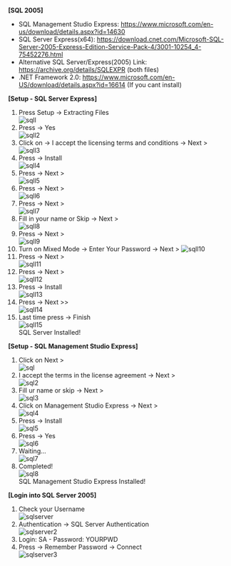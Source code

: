 <b>[SQL 2005]</b>
- SQL Management Studio Express: https://www.microsoft.com/en-us/download/details.aspx?id=14630
- SQL Server Express(x64): https://download.cnet.com/Microsoft-SQL-Server-2005-Express-Edition-Service-Pack-4/3001-10254_4-75452276.html
- Alternative SQL Server/Express(2005) Link: https://archive.org/details/SQLEXPR (both files)
- .NET Framework 2.0: https://www.microsoft.com/en-US/download/details.aspx?id=16614 (If you cant install)

<b>[Setup - SQL Server Express]</b><br>
1. Press Setup -> Extracting Files <br>
![sqll](https://i.imgur.com/nl9KbWF.png)<br>
2. Press -> Yes <br>
![sqll2](https://i.imgur.com/PyEKOnf.png)<br>
3. Click on -> I accept the licensing terms and conditions -> Next ><br>
![sqll3](https://i.imgur.com/XmYFKhS.png)<br>
4. Press -> Install <br>
![sqll4](https://i.imgur.com/FPKqk4X.png)<br>
5. Press -> Next > <br>
![sqll5](https://i.imgur.com/uMBQXIh.png)<br>
6. Press -> Next > <br>
![sqll6](https://i.imgur.com/tUPCNbC.png)<br>
7. Press -> Next > <br>
![sqll7](https://i.imgur.com/MGPweUL.png)<br>
8. Fill in your name or Skip -> Next > <br>
![sqll8](https://i.imgur.com/rx3lNEj.png) <br>
9. Press -> Next > <br>
![sqll9](https://i.imgur.com/1Weh7Y0.png) <br>
10. Turn on Mixed Mode -> Enter Your Password -> Next >
![sqll10](https://i.imgur.com/Uh9UfGd.png) <br>
11. Press -> Next > <br>
![sqll11](https://i.imgur.com/FuCHRJ1.png) <br>
12. Press -> Next > <br>
![sqll12](https://i.imgur.com/j5Jt4A5.png) <br>
13. Press -> Install <br>
![sqll13](https://i.imgur.com/m3LJNki.png) <br>
14. Press -> Next >> <br>
![sqll14](https://i.imgur.com/j6tKAq1.png) <br>
15. Last time press -> Finish <br>
![sqll15](https://i.imgur.com/Q89l2fx.png) <br>
SQL Server Installed!<br>

<b>[Setup - SQL Management Studio Express]</b><br>
1. Click on Next ><br>
![sql](https://i.imgur.com/AV00KFi.png)<br>
2. I accept the terms in the license agreement -> Next ><br>
![sql2](https://i.imgur.com/IWIjEYP.png)<br>
3. Fill ur name or skip -> Next ><br>
![sql3](https://i.imgur.com/bUDX8jJ.png)<br>
4. Click on Management Studio Express -> Next ><br>
![sql4](https://i.imgur.com/Qw0w4xq.png)<br>
5. Press -> Install<br>
![sql5](https://i.imgur.com/mkJPI3F.png)<br>
6. Press -> Yes <br>
![sql6](https://i.imgur.com/IUC58sF.png)<br>
7. Waiting...<br>
![sql7](https://i.imgur.com/E21KrtO.png)<br>
8. Completed!<br>
![sql8](https://i.imgur.com/7kKc8R5.png)<br>
SQL Management Studio Express Installed!<br>

<b>[Login into SQL Server 2005]</b><br>
1. Check your Username<br>
![sqlserver](https://i.imgur.com/3LhjlMK.png)<br>
2. Authentication -> SQL Server Authentication<br>
![sqlserver2](https://i.imgur.com/yt6H207.png) <br>
3. Login: SA - Password: YOURPWD<br>
4. Press -> Remember Password -> Connect<br>
![sqlserver3](https://i.imgur.com/cnBXCSW.png)<br>
